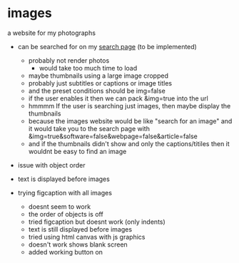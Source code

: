 # images
a website for my photographs
- can be searched for on my [search page](https://skparab1.github.io/search) (to be implemented)
  - probably not render photos 
    - would take too much time to load
  - maybe thumbnails using a large image cropped
  - probably just subtitles or captions or image titles
  - and the preset conditions should be img=false
  - if the user enables it then we can pack &img=true into the url
  - hmmmm If the user is searching just images, then maybe display the thumbnails
  - because the images website would be like "search for an image" and it would take you to the search page with &img=true&software=false&webpage=false&article=false
  - and if the thumbnails didn't show and only the captions/titiles then it wouldnt be easy to find an image
  

- issue with object order
- text is displayed before images
- trying figcaption with all images
  - doesnt seem to work 
  - the order of objects is off
  - tried figcaption but doesnt work (only indents)
  - text is still displayed before images
  - tried using html canvas with js graphics
  - doesn't work shows blank screen
  - added working button on
